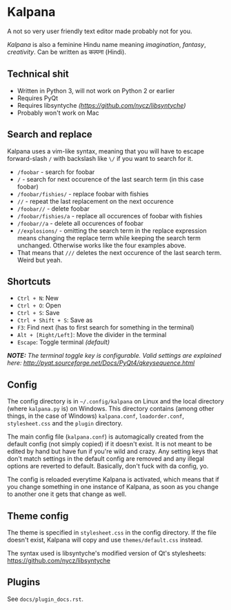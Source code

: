 ﻿Kalpana
=======

A not so very user friendly text editor made probably not for you.

*Kalpana* is also a feminine Hindu name meaning *imagination*, *fantasy*, *creativity*. Can be written as  कल्पना (Hindi).


Technical shit
--------------
* Written in Python 3, will not work on Python 2 or earlier
* Requires PyQt
* Requires libsyntyche *(https://github.com/nycz/libsyntyche)*
* Probably won't work on Mac


Search and replace
------------------
Kalpana uses a vim-like syntax, meaning that you will have to escape forward-slash `/` with backslash like `\/` if you want to search for it.

* `/foobar` - search for foobar
* `/` - search for next occurence of the last search term (in this case foobar)
* `/foobar/fishies/` - replace foobar with fishies
* `//` - repeat the last replacement on the next occurence
* `/foobar//` - delete foobar
* `/foobar/fishies/a` - replace all occurences of foobar with fishies
* `/foobar//a` - delete all occurences of foobar
* `//explosions/` - omitting the search term in the replace expression means changing the replace term while keeping the search term unchanged. Otherwise works like the four examples above.
* That means that `///` deletes the next occurence of the last search term. Weird but yeah.


Shortcuts
-------------------
* `Ctrl + N`: New
* `Ctrl + O`: Open
* `Ctrl + S`: Save
* `Ctrl + Shift + S`: Save as
* `F3`: Find next (has to first search for something in the terminal)
* `Alt + [Right/Left]`: Move the divider in the terminal
* `Escape`: Toggle terminal *(default)*

*__NOTE:__ The terminal toggle key is configurable. Valid settings are explained here:
http://pyqt.sourceforge.net/Docs/PyQt4/qkeysequence.html*


Config
------
The config directory is in `~/.config/kalpana` on Linux and the local directory (where `kalpana.py` is) on Windows. This directory contains (among other things, in the case of Windows) `kalpana.conf`, `loadorder.conf`, `stylesheet.css` and the `plugin` directory.

The main config file (`kalpana.conf`) is automagically created from the default config (not simply copied) if it doesn't exist. It is not meant to be edited by hand but have fun if you're wild and crazy. Any setting keys that don't match settings in the default config are removed and any illegal options are reverted to default. Basically, don't fuck with da config, yo.

The config is reloaded everytime Kalpana is activated, which means that if you change something in one instance of Kalpana, as soon as you change to another one it gets that change as well.


Theme config
------------
The theme is specified in `stylesheet.css` in the config directory. If the file doesn't exist, Kalpana will copy and use `themes/default.css` instead.

The syntax used is libsyntyche's modified version of Qt's stylesheets:
https://github.com/nycz/libsyntyche


Plugins
-------
See `docs/plugin_docs.rst`.
